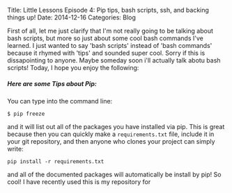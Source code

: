 Title: Little Lessons Episode 4: Pip tips, bash scripts, ssh, and backing things up! 
Date: 2014-12-16
Categories: Blog

First of all, let me just clarify that I'm not really going to be talking about bash scripts, but more so just about some cool bash commands I've learned.  I just wanted to say 'bash scripts' instead of 'bash commands' because it rhymed with 'tips' and sounded super cool.  Sorry if this is dissapointing to anyone.  Maybe someday soon i'll actually talk abotu bash scripts!  Today, I hope you enjoy the following: 

##### Here are some Tips about Pip:

You can type into the command line:

```
$ pip freeze
```
and it will list out all of the packages you have installed via pip.  This is great because then you can quickly make a `requirements.txt` file, include it in your git repository, and then anyone who clones your project can simply write:

```
pip install -r requirements.txt
```
and all of the documented packages will automatically be install by pip! So cool!  I have recently used this is my repository for 


